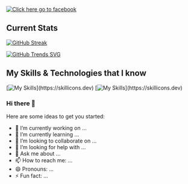 
<!-- background img -->
[![](https://github.com/mdrabiulis/mdrabiulis/blob/mdrabiulis/Abstract_background.png "Click here go to facebook")](https://www.facebook.com/rabiulislam155)


<!-- Streak img -->

 ## Current Stats

[![GitHub Streak](https://github-readme-streak-stats.herokuapp.com?user=mdrabiulis&theme=merko&dates=AD63EB)](https://git.io/streak-stats)



[![GitHub Trends SVG](https://api.githubtrends.io/user/svg/mdrabiulis/repos?time_range=one_year&theme=classic)](https://www.githubwrapped.io/mdrabiulis)



## My Skills & Technologies that I know

[![My Skills](https://skillicons.dev/icons?i=js,html,css,react,figma,nodejs,tailwind,vite,vscode,firebase,git,github,mongodb,netlify,)](https://skillicons.dev)
[![My Skills](https://skillicons.dev/icons?i=js,vscode,firebase,git,github,mongodb,netlify,)](https://skillicons.dev)



### Hi there 👋


Here are some ideas to get you started:

- 🔭 I’m currently working on ...
- 🌱 I’m currently learning ...
- 👯 I’m looking to collaborate on ...
- 🤔 I’m looking for help with ...
- 💬 Ask me about ...
- 📫 How to reach me: ...
- 😄 Pronouns: ...
- ⚡ Fun fact: ...
